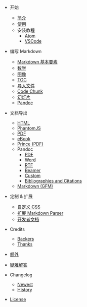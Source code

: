 - 开始
  - [简介](zh-cn/)
  - [使用](zh-cn/usages.md)  
  - 安装教程
    - [Atom](zh-cn/installation.md)
    - [VSCode](zh-cn/vscode-installation.md)

- 编写 Markdown
  - [Markdown 基本要素](zh-cn/markdown-basics.md)
  - [数学](zh-cn/math.md)
  - [图像](zh-cn/graphs.md)  
  - [TOC](zh-cn/toc.md)
  - [导入文件](zh-cn/file-imports.md)
  - [Code Chunk](zh-cn/code-chunk.md)  
  - [幻灯片](zh-cn/presentation.md)  
  - [Pandoc](zh-cn/pandoc.md)  

- 文档导出
  - [HTML](zh-cn/html.md)  
  - [PhantomJS](zh-cn/phantomjs.md)  
  - [PDF](zh-cn/pdf.md)  
  - [eBook](zh-cn/ebook.md)
  - [Prince (PDF)](zh-cn/prince.md)  
  - Pandoc
    - [PDF](zh-cn/pandoc-pdf.md)  
    - [Word](zh-cn/pandoc-word.md)
    - [RTF](zh-cn/pandoc-rtf.md)
    - [Beamer](zh-cn/pandoc-beamer.md)  
    - [Custom](zh-cn/pandoc-custom.md)
    - [Bibliographies and Citations](zh-cn/pandoc-bibliographies-and-citations.md)
  - [Markdown (GFM)](zh-cn/markdown.md)

- 定制 & 扩展
  - [自定义 CSS](zh-cn/customize-css.md)  
  - [扩展 Markdown Parser](zh-cn/extend-parser.md)
  - [开发者文档](developer.md)  

- Credits
  - [Backers](backers.md)
  - [Thanks](thanks.md)  

- [额外](zh-cn/extra.md)

- [疑难解答](zh-cn/faq.md)

- Changelog  
  - [Newest](newest.md)  
  - [History](history.md)
  
- [License](LICENSE.md)